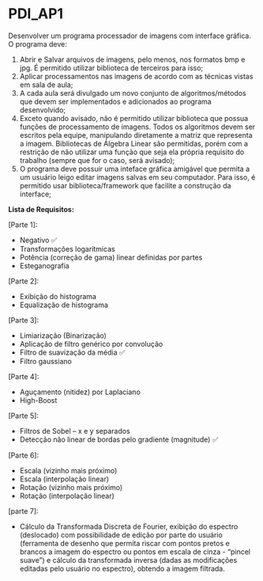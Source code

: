 # PDI_AP1

Desenvolver um programa processador de imagens com interface gráfica. O programa deve:

1. Abrir e Salvar arquivos de imagens, pelo menos, nos formatos bmp e jpg. É permitido utilizar biblioteca de terceiros para isso;
2. Aplicar processamentos nas imagens de acordo com as técnicas vistas em sala de aula;
3. A cada aula será divulgado um novo conjunto de algoritmos/métodos que devem ser implementados e adicionados ao programa desenvolvido;
4. Exceto quando avisado, não é permitido utilizar biblioteca que possua funções de processamento de imagens. Todos os algoritmos devem ser escritos pela equipe, manipulando diretamente a matriz que representa a imagem. Bibliotecas de Álgebra Linear são permitidas, porém com a restrição de não utilizar uma função que seja ela própria requisito do trabalho (sempre que for o caso, será avisado);
5. O programa deve possuir uma inteface gráfica amigável que permita a um usuário leigo editar imagens salvas em seu computador. Para isso, é permitido usar biblioteca/framework que facilite a construção da interface;


**Lista de Requisitos:**

[Parte 1]:

- Negativo ✅
- Transformações logarítmicas
- Potência (correção de gama) linear definidas por partes
- Esteganografia

[Parte 2]:

- Exibição do histograma
- Equalização de histograma

[Parte 3]:

- Limiarização (Binarização)
- Aplicação de filtro genérico por convolução
- Filtro de suavização da média ✅
- Filtro gaussiano

[Parte 4]:

- Aguçamento (nitidez) por Laplaciano
- High-Boost

[Parte 5]:

- Filtros de Sobel – x e y separados
- Detecção não linear de bordas pelo gradiente (magnitude) ✅

[Parte 6]:

- Escala (vizinho mais próximo)
- Escala (interpolação linear)
- Rotação (vizinho mais próximo)
- Rotação (interpolação linear)

[parte 7]:

- Cálculo da Transformada Discreta de Fourier, exibição do espectro (deslocado) com possibilidade de edição por parte do usuário (ferramenta de desenho que permita riscar com pontos pretos e brancos a imagem do espectro ou pontos em escala de cinza - “pincel suave”) e cálculo da transformada inversa (dadas as modificações editadas pelo usuário no espectro), obtendo a imagem filtrada.
